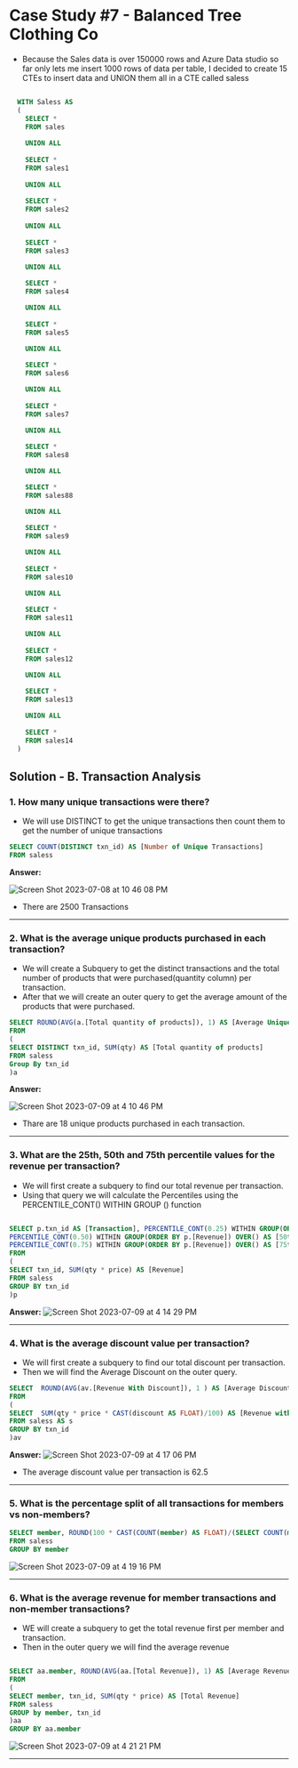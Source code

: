 # Case Study #7 - Balanced Tree Clothing Co

- Because the Sales data is over 150000 rows and Azure Data studio so far only lets me insert 1000 rows of data per table, I decided to create 15 CTEs to insert data and UNION them all in a CTE called saless

````SQL

  WITH Saless AS
  (
    SELECT *
    FROM sales
    
    UNION ALL
    
    SELECT *
    FROM sales1
    
    UNION ALL
    
    SELECT *
    FROM sales2 
    
    UNION ALL
    
    SELECT *
    FROM sales3

    UNION ALL
    
    SELECT *
    FROM sales4 

    UNION ALL
    
    SELECT *
    FROM sales5

    UNION ALL
    
    SELECT *
    FROM sales6

    UNION ALL
    
    SELECT *
    FROM sales7

    UNION ALL
    
    SELECT *
    FROM sales8

    UNION ALL

    SELECT *
    FROM sales88

    UNION ALL
    
    SELECT *
    FROM sales9

    UNION ALL
    
    SELECT *
    FROM sales10

    UNION ALL
    
    SELECT *
    FROM sales11

    UNION ALL
    
    SELECT *
    FROM sales12

    UNION ALL
    
    SELECT *
    FROM sales13

    UNION ALL
    
    SELECT *
    FROM sales14
  )
````

## Solution - B. Transaction Analysis

### 1. How many unique transactions were there?

- We will use DISTINCT to get the unique transactions then count them to get the number of unique transactions

````SQL
SELECT COUNT(DISTINCT txn_id) AS [Number of Unique Transactions]
FROM saless

````

**Answer:**

![Screen Shot 2023-07-08 at 10 46 08 PM](https://github.com/KennethManzi1/8-week-SQL-Challenge/assets/120513764/2e85acf4-ee4e-4ff3-986b-1a399701c96f)

- There are 2500 Transactions

***

### 2. What is the average unique products purchased in each transaction?

- We will create a Subquery to get the distinct transactions and the total number of products that were purchased(quantity column) per transaction.
- After that we will create an outer query to get the average amount of the products that were purchased.


````SQL
SELECT ROUND(AVG(a.[Total quantity of products]), 1) AS [Average Unique Products]
FROM
(
SELECT DISTINCT txn_id, SUM(qty) AS [Total quantity of products]
FROM saless
Group By txn_id
)a

````
**Answer:**

![Screen Shot 2023-07-09 at 4 10 46 PM](https://github.com/KennethManzi1/8-week-SQL-Challenge/assets/120513764/a162a2f7-8e55-4304-8005-acfd228466b7)

- Thare are 18 unique products purchased in each transaction.

***

### 3. What are the 25th, 50th and 75th percentile values for the revenue per transaction?

- We will first create a subquery to find our total revenue per transaction.
- Using that query we will calculate the  Percentiles using the PERCENTILE_CONT() WITHIN GROUP () function


````SQL

SELECT p.txn_id AS [Transaction], PERCENTILE_CONT(0.25) WITHIN GROUP(ORDER BY p.[Revenue]) OVER() AS [25th Percentile],
PERCENTILE_CONT(0.50) WITHIN GROUP(ORDER BY p.[Revenue]) OVER() AS [50th Percentile],
PERCENTILE_CONT(0.75) WITHIN GROUP(ORDER BY p.[Revenue]) OVER() AS [75th Percentile]
FROM 
(
SELECT txn_id, SUM(qty * price) AS [Revenue]
FROM saless
GROUP BY txn_id
)p
````

**Answer:**
![Screen Shot 2023-07-09 at 4 14 29 PM](https://github.com/KennethManzi1/8-week-SQL-Challenge/assets/120513764/d70d38f4-1ec8-4b16-ba41-84833f2427f4)

***

### 4. What is the average discount value per transaction?

- We will first create a subquery to find our total discount per transaction.
- Then we will find the Average Discount on the outer query.


````SQL
SELECT  ROUND(AVG(av.[Revenue With Discount]), 1 ) AS [Average Discount]
FROM 
(
SELECT  SUM(qty * price * CAST(discount AS FLOAT)/100) AS [Revenue with Discount]
FROM saless AS s
GROUP BY txn_id
)av
````
**Answer:**
![Screen Shot 2023-07-09 at 4 17 06 PM](https://github.com/KennethManzi1/8-week-SQL-Challenge/assets/120513764/70d84e91-15bf-4989-a792-05442ca7c65e)

- The average discount value per transaction is 62.5

***

### 5. What is the percentage split of all transactions for members vs non-members?


````SQL
SELECT member, ROUND(100 * CAST(COUNT(member) AS FLOAT)/(SELECT COUNT(member) FROM saless),2) AS [Member Percentage]
FROM saless
GROUP BY member
````
![Screen Shot 2023-07-09 at 4 19 16 PM](https://github.com/KennethManzi1/8-week-SQL-Challenge/assets/120513764/9241348d-4e35-4dd9-95c7-c9949f3172db)


***


### 6. What is the average revenue for member transactions and non-member transactions?
- WE will create a subquery to get the total revenue first per member and transaction.
- Then in the outer query we will find the average revenue


````SQL

SELECT aa.member, ROUND(AVG(aa.[Total Revenue]), 1) AS [Average Revenue]
FROM 
(
SELECT member, txn_id, SUM(qty * price) AS [Total Revenue]
FROM saless
GROUP by member, txn_id
)aa
GROUP BY aa.member
````
![Screen Shot 2023-07-09 at 4 21 21 PM](https://github.com/KennethManzi1/8-week-SQL-Challenge/assets/120513764/61229593-e3dc-4214-b46a-a8375b693dbe)


***

